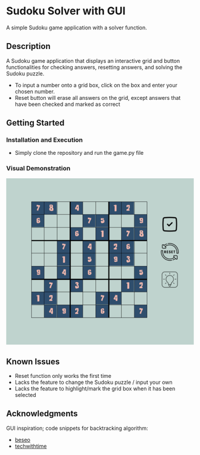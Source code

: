 # Sudoku Solver with GUI

A simple Sudoku game application with a solver function.

## Description
A Sudoku game application that displays an interactive grid and button functionalities for checking answers, resetting answers, and solving the Sudoku puzzle.
* To input a number onto a grid box, click on the box and enter your chosen number.
* Reset button will erase all answers on the grid, except answers that have been checked and marked as correct


## Getting Started

### Installation and Execution

* Simply clone the repository and run the game.py file

### Visual Demonstration
![alt text](example.png "Game Window")

## Known Issues

* Reset function only works the first time
* Lacks the feature to change the Sudoku puzzle / input your own
* Lacks the feature to highlight/mark the grid box when it has been selected


## Acknowledgments

GUI inspiration; code snippets for backtracking algorithm:
* [beseo](https://github.com/beseo/Sudoku)
* [techwithtime](https://github.com/techwithtim/Sudoku-GUI-Solver/tree/master)

